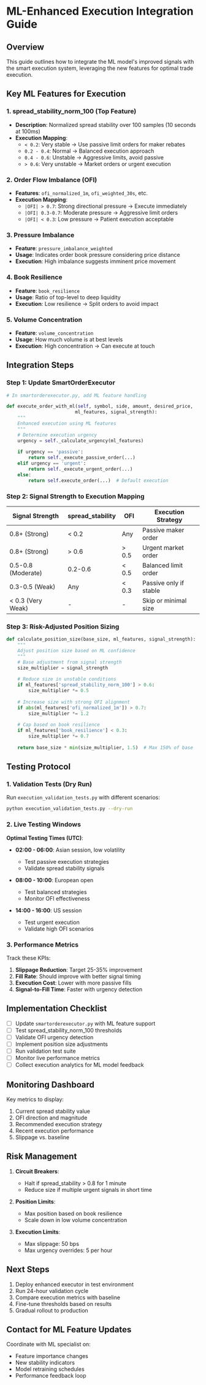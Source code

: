 # ML-Enhanced Execution Integration Guide

## Overview
This guide outlines how to integrate the ML model's improved signals with the smart execution system, leveraging the new features for optimal trade execution.

## Key ML Features for Execution

### 1. **spread_stability_norm_100** (Top Feature)
- **Description**: Normalized spread stability over 100 samples (10 seconds at 100ms)
- **Execution Mapping**:
  - `< 0.2`: Very stable → Use passive limit orders for maker rebates
  - `0.2 - 0.4`: Normal → Balanced execution approach
  - `0.4 - 0.6`: Unstable → Aggressive limits, avoid passive
  - `> 0.6`: Very unstable → Market orders or urgent execution

### 2. **Order Flow Imbalance (OFI)**
- **Features**: `ofi_normalized_1m`, `ofi_weighted_30s`, etc.
- **Execution Mapping**:
  - `|OFI| > 0.7`: Strong directional pressure → Execute immediately
  - `|OFI| 0.3-0.7`: Moderate pressure → Aggressive limit orders
  - `|OFI| < 0.3`: Low pressure → Patient execution acceptable

### 3. **Pressure Imbalance**
- **Feature**: `pressure_imbalance_weighted`
- **Usage**: Indicates order book pressure considering price distance
- **Execution**: High imbalance suggests imminent price movement

### 4. **Book Resilience**
- **Feature**: `book_resilience`
- **Usage**: Ratio of top-level to deep liquidity
- **Execution**: Low resilience → Split orders to avoid impact

### 5. **Volume Concentration**
- **Feature**: `volume_concentration`
- **Usage**: How much volume is at best levels
- **Execution**: High concentration → Can execute at touch

## Integration Steps

### Step 1: Update SmartOrderExecutor

```python
# In smartorderexecutor.py, add ML feature handling

def execute_order_with_ml(self, symbol, side, amount, desired_price, 
                         ml_features, signal_strength):
    """
    Enhanced execution using ML features
    """
    # Determine execution urgency
    urgency = self._calculate_urgency(ml_features)
    
    if urgency == 'passive':
        return self._execute_passive_order(...)
    elif urgency == 'urgent':
        return self._execute_urgent_order(...)
    else:
        return self.execute_order(...)  # Default execution
```

### Step 2: Signal Strength to Execution Mapping

| Signal Strength | spread_stability | OFI | Execution Strategy |
|----------------|------------------|-----|-------------------|
| 0.8+ (Strong) | < 0.2 | Any | Passive maker order |
| 0.8+ (Strong) | > 0.6 | > 0.5 | Urgent market order |
| 0.5-0.8 (Moderate) | 0.2-0.6 | < 0.5 | Balanced limit order |
| 0.3-0.5 (Weak) | Any | < 0.3 | Passive only if stable |
| < 0.3 (Very Weak) | - | - | Skip or minimal size |

### Step 3: Risk-Adjusted Position Sizing

```python
def calculate_position_size(base_size, ml_features, signal_strength):
    """
    Adjust position size based on ML confidence
    """
    # Base adjustment from signal strength
    size_multiplier = signal_strength
    
    # Reduce size in unstable conditions
    if ml_features['spread_stability_norm_100'] > 0.6:
        size_multiplier *= 0.5
        
    # Increase size with strong OFI alignment
    if abs(ml_features['ofi_normalized_1m']) > 0.7:
        size_multiplier *= 1.2
        
    # Cap based on book resilience
    if ml_features['book_resilience'] < 0.3:
        size_multiplier *= 0.7
        
    return base_size * min(size_multiplier, 1.5)  # Max 150% of base
```

## Testing Protocol

### 1. Validation Tests (Dry Run)
Run `execution_validation_tests.py` with different scenarios:

```bash
python execution_validation_tests.py --dry-run
```

### 2. Live Testing Windows

**Optimal Testing Times (UTC)**:
- **02:00 - 06:00**: Asian session, low volatility
  - Test passive execution strategies
  - Validate spread stability signals

- **08:00 - 10:00**: European open
  - Test balanced strategies
  - Monitor OFI effectiveness

- **14:00 - 16:00**: US session
  - Test urgent execution
  - Validate high OFI scenarios

### 3. Performance Metrics

Track these KPIs:
1. **Slippage Reduction**: Target 25-35% improvement
2. **Fill Rate**: Should improve with better signal timing
3. **Execution Cost**: Lower with more passive fills
4. **Signal-to-Fill Time**: Faster with urgency detection

## Implementation Checklist

- [ ] Update `smartorderexecutor.py` with ML feature support
- [ ] Test spread_stability_norm_100 thresholds
- [ ] Validate OFI urgency detection
- [ ] Implement position size adjustments
- [ ] Run validation test suite
- [ ] Monitor live performance metrics
- [ ] Collect execution analytics for ML model feedback

## Monitoring Dashboard

Key metrics to display:
1. Current spread stability value
2. OFI direction and magnitude
3. Recommended execution strategy
4. Recent execution performance
5. Slippage vs. baseline

## Risk Management

1. **Circuit Breakers**:
   - Halt if spread_stability > 0.8 for 1 minute
   - Reduce size if multiple urgent signals in short time
   
2. **Position Limits**:
   - Max position based on book resilience
   - Scale down in low volume concentration
   
3. **Execution Limits**:
   - Max slippage: 50 bps
   - Max urgency overrides: 5 per hour

## Next Steps

1. Deploy enhanced executor in test environment
2. Run 24-hour validation cycle
3. Compare execution metrics with baseline
4. Fine-tune thresholds based on results
5. Gradual rollout to production

## Contact for ML Feature Updates

Coordinate with ML specialist on:
- Feature importance changes
- New stability indicators
- Model retraining schedules
- Performance feedback loop
